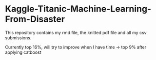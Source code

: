 # Kaggle-Titanic-Machine-Learning-From-Disaster

This repository contains my rmd file, the knitted pdf file and all my csv submissions. 

Currently top 16%, will try to improve when I have time -> top 9% after applying catboost 
